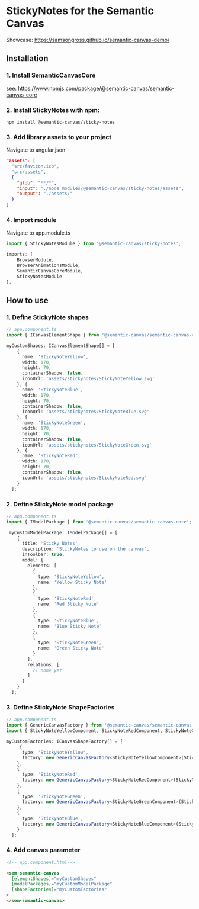 # StickyNotes for the Semantic Canvas

Showcase: https://samsongross.github.io/semantic-canvas-demo/

## Installation

### 1. Install SemanticCanvasCore

see: https://www.npmjs.com/package/@semantic-canvas/semantic-canvas-core

### 2. Install StickyNotes with npm:

```
npm install @semantic-canvas/sticky-notes
```

### 3. Add library assets to your project

Navigate to angular.json

```json
"assets": [
  "src/favicon.ico",
  "src/assets",
  {
    "glob": "**/*",
    "input": "./node_modules/@semantic-canvas/sticky-notes/assets",
    "output": "./assets/"
  }
]
```

### 4. Import module

Navigate to app.module.ts

```typescript
import { StickyNotesModule } from '@semantic-canvas/sticky-notes';

imports: [
    BrowserModule,
    BrowserAnimationsModule,
    SemanticCanvasCoreModule,
    StickyNotesModule
],
```

## How to use

### 1. Define StickyNote shapes

```typescript
// app.component.ts
import { ICanvasElementShape } from '@semantic-canvas/semantic-canvas-core';

myCustomShapes: ICanvasElementShape[] = [
    {
      name: 'StickyNoteYellow',
      width: 170,
      height: 70,
      containerShadow: false,
      iconUrl: 'assets/stickynotes/StickyNoteYellow.svg'
    }, {
      name: 'StickyNoteBlue',
      width: 170,
      height: 70,
      containerShadow: false,
      iconUrl: 'assets/stickynotes/StickyNoteBlue.svg'
    }, {
      name: 'StickyNoteGreen',
      width: 170,
      height: 70,
      containerShadow: false,
      iconUrl: 'assets/stickynotes/StickyNoteGreen.svg'
    }, {
      name: 'StickyNoteRed',
      width: 170,
      height: 70,
      containerShadow: false,
      iconUrl: 'assets/stickynotes/StickyNoteRed.svg'
    }
  ];
```

### 2. Define StickyNote model package

```typescript
// app.component.ts
import { IModelPackage } from '@semantic-canvas/semantic-canvas-core';

 myCustomModelPackage: IModelPackage[] = [
    {
      title: 'Sticky Notes',
      description: 'StickyNotes to use on the canvas',
      inToolbar: true,
      model: {
        elements: [
          {
            type: 'StickyNoteYellow',
            name: 'Yellow Sticky Note'
          },
          {
            type: 'StickyNoteRed',
            name: 'Red Sticky Note'
          },
          {
            type: 'StickyNoteBlue',
            name: 'Blue Sticky Note'
          },
          {
            type: 'StickyNoteGreen',
            name: 'Green Sticky Note'
          }
        ],
        relations: [
          // none yet
        ]
      }
    }
  ];
```

### 3. Define StickyNote ShapeFactories

```typescript
// app.component.ts
import { GenericCanvasFactory } from '@semantic-canvas/semantic-canvas-core';
import { StickyNoteYellowComponent, StickyNoteRedComponent, StickyNoteGreenComponent, StickyNoteBlueComponent } from '@semantic-canvas/sticky-notes';

myCustomFactories: ICanvasShapeFactory[] = [
     {
      type: 'StickyNoteYellow',
      factory: new GenericCanvasFactory<StickyNoteYellowComponent>(StickyNoteYellowComponent)
    },
    {
      type: 'StickyNoteRed',
      factory: new GenericCanvasFactory<StickyNoteRedComponent>(StickyNoteRedComponent)
    },
    {
      type: 'StickyNoteGreen',
      factory: new GenericCanvasFactory<StickyNoteGreenComponent>(StickyNoteGreenComponent)
    },
    {
      type: 'StickyNoteBlue',
      factory: new GenericCanvasFactory<StickyNoteBlueComponent>(StickyNoteBlueComponent)
    }
  ];
```

### 4. Add canvas parameter

```html
<!-- app.component.html-->

<sem-semantic-canvas
  [elementShapes]="myCustomShapes"
  [modelPackages]="myCustomModelPackage"
  [shapeFactories]="myCustomFactories"
>
</sem-semantic-canvas>
```
